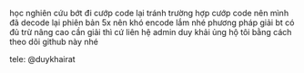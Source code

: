 học nghiên cứu bớt đi cướp code lại 
tránh trường hợp cướp code nên mình đã decode lại phiên bản 5x nên khó encode lắm nhé
phương pháp giải bt có đủ  trừ nâng cao cần giải thì cứ liên hệ admin duy khải
ủng hộ tôi bằng cách theo dõi github này nhé

tele: @duykhairat
